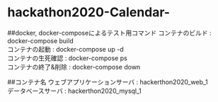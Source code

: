 # hackathon2020-Calendar-

##docker, docker-composeによるテスト用コマンド
コンテナのビルド : docker-compose build  
コンテナの起動 : docker-compose up -d  
コンテナの生死確認 : docker-compose ps  
コンテナの終了&削除 : docker-compose down 

##コンテナ名
ウェブアプリケーションサーバ : hackerthon2020_web_1  
データベースサーバ : hackerthon2020_mysql_1  
